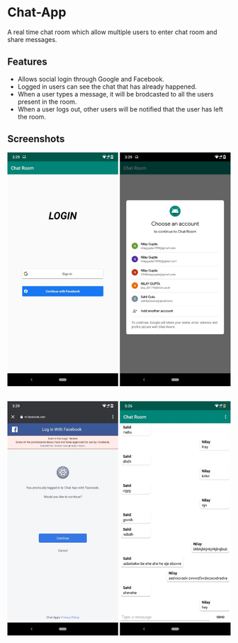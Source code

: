 # Chat-App
A real time chat room which allow multiple users to enter chat room and share messages.

## Features
 - Allows social login through Google and Facebook.
 - Logged in users can see the chat that has already happened.
 - When a user types a message, it will be brodcasted to all the users present in the room.
 - When a user logs out, other users will be notified that the user has left the room.
 
 
## Screenshots

<img src="Images/Login.jpeg" width="250" />        <img src="Images/Google Login.jpeg" width="250" /> <br/> <br/>

<img src="Images/Faceboob Login.jpeg" width="250"/>      <img src="Images/Messages.jpeg" width="250" /> <br/> <br/>

